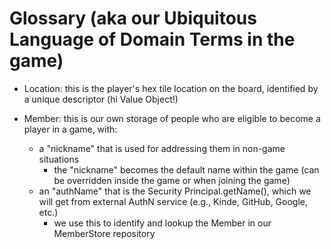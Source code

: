 # Glossary (aka our Ubiquitous Language of Domain Terms in the game)

* Location: this is the player's hex tile location on the board, identified by a unique descriptor (hi Value Object!) 

* Member: this is our own storage of people who are eligible to become a player in a game, with:
  * a "nickname" that is used for addressing them in non-game situations
    * the "nickname" becomes the default name within the game (can be overridden inside the game or when joining the game)
  * an "authName" that is the Security Principal.getName(), which we will get from external AuthN service (e.g., Kinde, GitHub, Google, etc.)
    * we use this to identify and lookup the Member in our MemberStore repository

